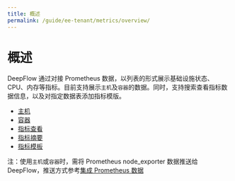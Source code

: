 ```yaml
---
title: 概述
permalink: /guide/ee-tenant/metrics/overview/
---
```


# 概述

DeepFlow 通过对接 Prometheus 数据，以列表的形式展示基础设施状态、CPU、内存等指标。目前支持展示`主机`及`容器`的数据。同时，支持搜索查看指标数据信息，以及对指定数据表添加指标模版。

- [主机](./host/)
- [容器](./container/)
- [指标查看](./metrics-viewing/)
- [指标摘要](./metric-summary/)
- [指标模板](./metrics-template/)

注：使用`主机`或`容器`时，需将 Prometheus node_exporter 数据推送给 DeepFlow，推送方式参考[集成 Prometheus 数据](../../../integration/input/metrics/prometheus/)
